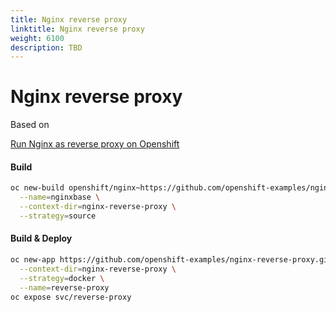 ```yaml
---
title: Nginx reverse proxy
linktitle: Nginx reverse proxy
weight: 6100
description: TBD
---
```

# Nginx reverse proxy

Based on

[Run Nginx as reverse proxy on Openshift](http://keyangxiang.com/2018/06/01/Openshift/how-to-run-nginx-as-reverse-proxy/)

#### Build

```bash
oc new-build openshift/nginx~https://github.com/openshift-examples/nginx-reverse-proxy.git \
  --name=nginxbase \
  --context-dir=nginx-reverse-proxy \
  --strategy=source
```

#### Build & Deploy

```bash
oc new-app https://github.com/openshift-examples/nginx-reverse-proxy.git \
  --context-dir=nginx-reverse-proxy \
  --strategy=docker \
  --name=reverse-proxy
oc expose svc/reverse-proxy
```

